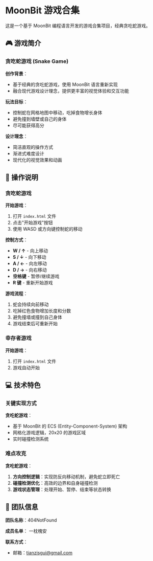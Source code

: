 # MoonBit 游戏合集

这是一个基于 MoonBit 编程语言开发的游戏合集项目，经典贪吃蛇游戏。

## 🎮 游戏简介

### 贪吃蛇游戏 (Snake Game)

**创作背景**：
- 基于经典的贪吃蛇游戏，使用 MoonBit 语言重新实现
- 融合现代游戏设计理念，提供更丰富的视觉体验和交互功能

**玩法目标**：
- 控制蛇在网格地图中移动，吃掉食物增长身体
- 避免撞到墙壁或自己的身体
- 尽可能获得高分

**设计理念**：
- 简洁直观的操作方式
- 渐进式难度设计
- 现代化的视觉效果和动画



## 🎯 操作说明

### 贪吃蛇游戏

**开始游戏**：
1. 打开 `index.html` 文件
2. 点击"开始游戏"按钮
3. 使用 WASD 或方向键控制蛇的移动

**控制方式**：
- **W / ↑** - 向上移动
- **S / ↓** - 向下移动  
- **A / ←** - 向左移动
- **D / →** - 向右移动
- **空格键** - 暂停/继续游戏
- **R 键** - 重新开始游戏

**游戏流程**：
1. 蛇会持续向前移动
2. 吃掉红色食物增加长度和分数
3. 避免撞墙或撞到自己身体
4. 游戏结束后可重新开始

### 幸存者游戏

**开始游戏**：
1. 打开 `index.html` 文件
2. 游戏自动开始



## 💻 技术特色

### 关键实现方式

**贪吃蛇游戏**：
- 基于 MoonBit 的 ECS (Entity-Component-System) 架构
- 网格化游戏逻辑，20x20 的游戏区域
- 实时碰撞检测系统


### 难点攻克

**贪吃蛇游戏**：
1. **方向控制逻辑**：实现防反向移动机制，避免蛇立即死亡
2. **碰撞检测优化**：高效的边界和自身碰撞检测
3. **游戏状态管理**：处理开始、暂停、结束等状态转换



## 👥 团队信息

**团队名称**：404NotFound

**成员名单**：
一枕槐安

**联系方式**：
- 邮箱：tianzisgui@gmail.com



